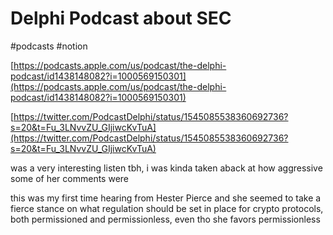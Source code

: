 # Delphi Podcast about SEC
#podcasts #notion 

[](https://podcasts.apple.com/us/podcast/the-delphi-podcast/id1438148082?i=1000569150301)[https://podcasts.apple.com/us/podcast/the-delphi-podcast/id1438148082?i=1000569150301](https://podcasts.apple.com/us/podcast/the-delphi-podcast/id1438148082?i=1000569150301)

[](https://twitter.com/PodcastDelphi/status/1545085538360692736?s=20&t=Fu_3LNvvZU_GIjiwcKvTuA)[https://twitter.com/PodcastDelphi/status/1545085538360692736?s=20&t=Fu_3LNvvZU_GIjiwcKvTuA](https://twitter.com/PodcastDelphi/status/1545085538360692736?s=20&t=Fu_3LNvvZU_GIjiwcKvTuA)

was a very interesting listen tbh, i was kinda taken aback at how aggressive some of her comments were

this was my first time hearing from Hester Pierce and she seemed to take a fierce stance on what regulation should be set in place for crypto protocols, both permissioned and permissionless, even tho she favors permissionless